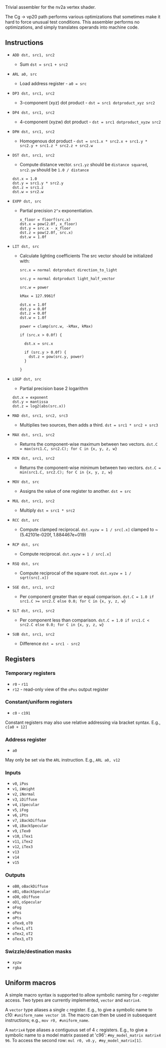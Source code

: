 Trivial assembler for the nv2a vertex shader.

The Cg -> vp20 path performs various optimizations that sometimes make it hard
to force unusual test conditions. This assembler performs no optimizations, and
simply translates operands into machine code.


## Instructions

* `ADD dst, src1, src2`
    * Sum `dst = src1 + src2`
* `ARL a0, src`
    * Load address register - `a0 = src`
* `DP3 dst, src1, src2`
    * 3-component (xyz) dot product - `dst = src1 dotproduct_xyz src2`
* `DP4 dst, src1, src2`
    * 4-component (xyzw) dot product - `dst = src1 dotproduct_xyzw src2`
* `DPH dst, src1, src2`
    * Homogenous dot product - `dst = src1.x * src2.x + src1.y * src2.y + src1.z * src2.z + src2.w`
* `DST dst, src1, src2`
    * Compute distance vector. `src1.yz` should be `distance squared`,  `src2.yw` should be `1.0 / distance`

    ```
    dst.x = 1.0
    dst.y = src1.y * src2.y
    dst.z = src1.z
    dst.w = src2.w
    ```

* `EXPP dst, src`
  * Partial precision `2^x` exponentiation.

    ```
    x_floor = floorf(src.x)
    dst.x = pow(2.0f, x_floor)
    dst.y = src.x - x_floor
    dst.z = pow(2.0f, src.x)
    dst.w = 1.0f
    ```
* `LIT dst, src`
  * Calculate lighting coefficients
    The src vector should be initialized with:

    `src.x = normal dotproduct direction_to_light`

     `src.y = normal dotproduct light_half_vector`

     `src.w = power`

    ```
    kMax = 127.9961f

    dst.x = 1.0f
    dst.y = 0.0f
    dst.z = 0.0f
    dst.w = 1.0f

    power = clamp(src.w, -kMax, kMax)

    if (src.x > 0.0f) {

      dst.x = src.x

      if (src.y > 0.0f) {
        dst.z = pow(src.y, power)
      }

    }
    ```
* `LOGP dst, src`
  * Partial precision base 2 logarithm
  ```
  dst.x = exponent
  dst.y = mantissa
  dst.z = log2(abs(src.x))
  ```
* `MAD dst, src1, src2, src3`
  * Multiplies two sources, then adds a third. `dst = src1 * src2 + src3`
* `MAX dst, src1, src2`
  * Returns the component-wise maximum between two vectors. `dst.C = max(src1.C, src2.C); for C in {x, y, z, w}`
* `MIN dst, src1, src2`
  * Returns the component-wise minimum between two vectors. `dst.C = min(src1.C, src2.C); for C in {x, y, z, w}`
* `MOV dst, src`
  * Assigns the value of one register to another. `dst = src`
* `MUL dst, src1, src2`
    * Multiply `dst = src1 * src2`
* `RCC dst, src`
  * Compute clamped reciprocal. `dst.xyzw = 1 / src[.x]` clamped to ~(5.42101e-020f, 1.884467e+019)
* `RCP dst, src`
  * Compute reciprocal. `dst.xyzw = 1 / src[.x]`
* `RSQ dst, src`
  * Compute reciprocal of the square root. `dst.xyzw = 1 / sqrt(src[.x])`
* `SGE dst, src1, src2`
  * Per component greater than or equal comparison. `dst.C = 1.0 if src1.C >= src2.C else 0.0; for C in {x, y, z, w}`
* `SLT dst, src1, src2`
  * Per component less than comparison. `dst.C = 1.0 if src1.C < src2.C else 0.0; for C in {x, y, z, w}`
* `SUB dst, src1, src2`
    * Difference `dst = src1 - src2`

## Registers

### Temporary registers
* `r0` - `r11`
* `r12` - read-only view of the `oPos` output register

### Constant/uniform registers
* `c0` - `c191`

Constant registers may also use relative addressing via bracket syntax. E.g.,
`c[a0 + 12]`

### Address register
* `a0`

May only be set via the `ARL` instruction. E.g., `ARL a0, v12`

### Inputs

* `v0`, `iPos`
* `v1`, `iWeight`
* `v2`, `iNormal`
* `v3`, `iDiffuse`
* `v4`, `iSpecular`
* `v5`, `iFog`
* `v6`, `iPts`
* `v7`, `iBackDiffuse`
* `v8`, `iBackSpecular`
* `v9`, `iTex0`
* `v10`, `iTex1`
* `v11`, `iTex2`
* `v12`, `iTex3`
* `v13`
* `v14`
* `v15`

### Outputs

* `oB0`, `oBackDiffuse`
* `oB1`, `oBackSpecular`
* `oD0`, `oDiffuse`
* `oD1`, `oSpecular`
* `oFog`
* `oPos`
* `oPts`
* `oTex0`, `oT0`
* `oTex1`, `oT1`
* `oTex2`, `oT2`
* `oTex3`, `oT3`

### Swizzle/destination masks

* `xyzw`
* `rgba`


## Uniform macros

A simple macro syntax is supported to allow symbolic naming for `c`-register
access. Two types are currently implemented, `vector` and `matrix4`.

A `vector` type
aliases a single `c` register. E.g., to give a symbolic name to c10:
`#uniform_name vector 10`. The macro can then be used in subsequent
instructions; e.g., `mov r0, #uniform_name`.

A `matrix4` type aliases a contiguous set of 4 `c` registers. E.g., to give a
symbolic name to a model matrix passed at 'c96': `#my_model_matrix matrix4 96`.
To access the second row: `mul r0, v0.y, #my_model_matrix[1]`.
